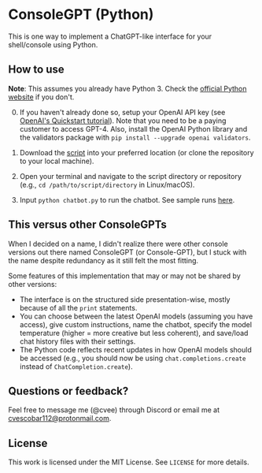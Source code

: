 # ConsoleGPT (Python)

This is one way to implement a ChatGPT-like interface for your shell/console using Python.

## How to use

**Note**: This assumes you already have Python 3. Check the [official Python website](https://www.python.org/downloads/) if you don't.

0. If you haven't already done so, setup your OpenAI API key (see [OpenAI's Quickstart tutorial](https://platform.openai.com/docs/quickstart?context=python)). Note that you need to be a paying customer to access GPT-4. Also, install the OpenAI Python library and the validators package with `pip install --upgrade openai validators`.

1. Download the [script](chatbot.py) into your preferred location (or clone the repository to your local machine).

2. Open your terminal and navigate to the script directory or repository (e.g., `cd /path/to/script/directory` in Linux/macOS).

4. Input `python chatbot.py` to run the chatbot. See sample runs [here](sample-runs.md).

## This versus other ConsoleGPTs

When I decided on a name, I didn't realize there were other console versions out there named ConsoleGPT (or Console-GPT), but I stuck with the name despite redundancy as it still felt the most fitting. 

Some features of this implementation that may or may not be shared by other versions:
- The interface is on the structured side presentation-wise, mostly because of all the `print` statements.
- You can choose between the latest OpenAI models (assuming you have access), give custom instructions, name the chatbot, specify the model temperature (higher = more creative but less coherent), and save/load chat history files with their settings.
- The Python code reflects recent updates in how OpenAI models should be accessed (e.g., you should now be using `chat.completions.create` instead of `ChatCompletion.create`).

## Questions or feedback?

Feel free to message me (@cvee) through Discord or email me at [cvescobar112@protonmail.com](mailto:cvescobar112@protonmail.com).

## License

This work is licensed under the MIT License. See `LICENSE` for more details.
